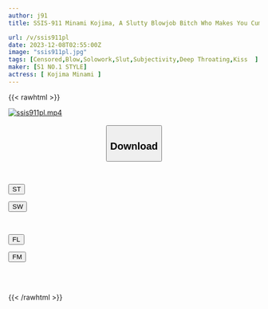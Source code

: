 ```yaml
---
author: j91
title: SSIS-911 Minami Kojima, A Slutty Blowjob Bitch Who Makes You Cum Again With A Cleaning Blowjob And Licks It Until The Semen Stops Coming Out

url: /v/ssis911pl
date: 2023-12-08T02:55:00Z
image: "ssis911pl.jpg"
tags: [Censored,Blow,Solowork,Slut,Subjectivity,Deep Throating,Kiss	 ]
maker: [S1 NO.1 STYLE]
actress: [ Kojima Minami ]
---
```



{{< rawhtml >}}

<div class="video" data-videoid="3aGB2Vvyzptdkdp">
    <a href="javascript:;">
        <img src="/v/ssis911pl/ssis911pl.jpg" width="WIDTH" height="HEIGHT" alt="ssis911pl.mp4" loading="lazy">
    </a>
</div>

<script type="text/javascript" src="https://j91.asia/asset/on-demand-st.js"></script>

<br>
  <link rel="stylesheet" href="https://j91.asia/asset/bs5.css">
  
  <center>
  <button class="btn btn-primary" type="button" data-bs-toggle="collapse" data-bs-target=".multi-collapse" aria-expanded="false" aria-controls="multiCollapseExample1 multiCollapseExample2"><h2>Download</h2></button></center>
</p>
<div class="row">
  <div class="col">
    <div class="collapse multi-collapse" id="multiCollapseExample1">
      <div class="card card-body">
	      	      <br>
<div class="buttons">  
<p><a href="https://streamtape.to/v/3aGB2Vvyzptdkdp" target="_blank"><button class="btn-hover color-3"><i class="fa fa-download"></i> ST</button></a></p>
<p><a href="https://flaswish.com/2u63s8zqevkv" target="_blank"><button class="btn-hover color-2"><i class="fa fa-download"></i> SW</button></a></p></div>
    </div>
  </div>
</div>
  <div class="col">
    <div class="collapse multi-collapse" id="multiCollapseExample2">
      <div class="card card-body">
	      <br>
<div class="buttons">
<p><a href="javascript:;" target="_blank"><button class="btn-hover color-9"><i class="fa fa-download"></i> FL</button></a></p>
<p><a href="javascript:;" target="_blank"><button class="btn-hover color-8"><i class="fa fa-download"></i> FM</button></a></p></div>
<br><br>
      </div>
    </div>
  </div>
</div>

{{< /rawhtml >}}